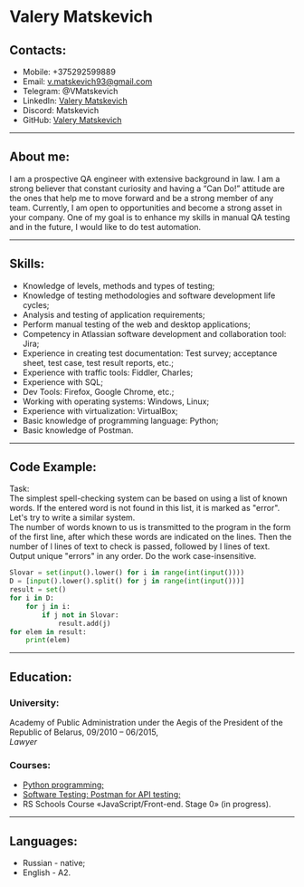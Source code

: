 # **Valery Matskevich**

## Contacts:
+ Mobile: +375292599889
+ Email: v.matskevich93@gmail.com
+ Telegram: @VMatskevich
+ LinkedIn: [Valery Matskevich](https://www.linkedin.com/in/vmatskevich/ "Join the friends")
+ Discord: Matskevich
+ GitHub: [Valery Matskevich](https://github.com/ValeryMatskevich/)  
***
## About me: 
I am a prospective QA engineer with extensive background in law. I am a strong believer that constant curiosity and having a “Can Do!” attitude are the ones that help me to move forward and be a strong member of any team. Currently, I am open to opportunities and become a strong asset in your company. One of my goal is to enhance my skills in manual QA testing and in the future, I would like to do test automation.  
***
## Skills:
+ Knowledge of levels, methods and types of testing;
+ Knowledge of testing methodologies and software development life cycles;
+ Analysis and testing of application requirements;
+ Perform manual testing of the web and desktop applications;
+ Competency in Atlassian software development and collaboration tool: Jira;
+ Experience in creating test documentation: Test survey; acceptance sheet, test case, test result reports, etc.;
+ Experience with traffic tools: Fiddler, Charles;
+ Experience with SQL;
+ Dev Tools: Firefox, Google Chrome, etc.;
+ Working with operating systems: Windows, Linux;
+ Experience with virtualization: VirtualBox;
+ Basic knowledge of programming language: Python;
+ Basic knowledge of Postman.  
***
## Code Example:
Task:  
The simplest spell-checking system can be based on using a list of known words. If the entered word is not found in this list, it is marked as "error".  
Let's try to write a similar system.  
The number of words known to us is transmitted to the program in the form of the first line, after which these words are indicated on the lines. Then the number of l lines of text to check is passed, followed by l lines of text.  
Output unique "errors" in any order. Do the work case-insensitive.
```Python
Slovar = set(input().lower() for i in range(int(input())))
D = [input().lower().split() for j in range(int(input()))]
result = set()
for i in D:
    for j in i:
        if j not in Slovar:
            result.add(j)
for elem in result:
    print(elem)
```  
***
## Education:
### University:
Academy of Public Administration under the Aegis of the President of the Republic of Belarus, 09/2010 – 06/2015,  
*Lawyer*  
### Courses:
+ [Python programming;](https://stepik.org/cert/1794440/ "Certificate")
+ [Software Testing: Postman for API testing;](https://stepik.org/cert/1827438/ "Certificate")
+ RS Schools Course «JavaScript/Front-end. Stage 0» (in progress).  
***
## Languages:
+ Russian - native;
+ English - A2.